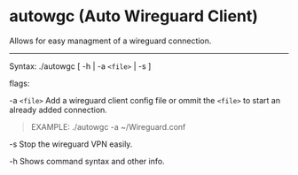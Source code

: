 # autowgc (Auto Wireguard Client)
Allows for easy managment of a wireguard connection.


------------



Syntax: 	 ./autowgc	  [ 	-h  	| -a `<file>` |  -s  	 ]

 flags:
 
 -a  `<file>`  Add a wireguard client config file or ommit the `<file>` to start an already added connection.
 
 > EXAMPLE:   ./autowgc -a ~/Wireguard.conf
 
 -s           	Stop the wireguard VPN easily.
 
 -h           	Shows command syntax and other info.
